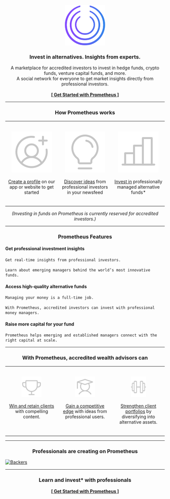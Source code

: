 <p align="center">
  <a href="https://www.prometheusalts.com/">
    <img src="./assets/custom/logo_nomargin.png" alt="Prometheus Logo" width="128px" height="128px">
  </a>
</p>

<h3 align="center">Invest in alternatives. Insights from experts.</h3>

<p align="center">
  A marketplace for accredited investors to invest in hedge funds, crypto funds, venture capital funds, and more.
  <br>
  A social network for everyone to get market insights directly from professional investors.
  <br>
  <br>
  <a href="https://www.prometheusalts.com/sign-up"><strong>[ Get Started with Prometheus ]</strong></a>
</p>

<hr>

<h3 align="center">How Prometheus works</h3>

<table>
  <tr>
    <td valign="top" width="33%">
      <p align="center">
        <br>
        <img src="./assets/icons/original/circle.svg" alt="Circle Icon">
        <br>
        <br>
        <a href="">Create a profile</a> on our app or website to get started
        <br>
        <br>
      </p>
    </td>
    <td valign="top" width="34%">
      <p align="center">
        <br>
        <img src="./assets/icons/original/bulb.svg" alt="Bulb Icon">
        <br>
        <br>
        <a href="">Discover ideas</a> from professional investors in your newsfeed
        <br>
        <br>
      </p>
    </td>
    <td valign="top" width="33%">
      <p align="center">
        <br>
        <img src="./assets/icons/original/bar.svg" alt="Bar Chart Icon">
        <br>
        <br>
        <a href="">Invest in</a> professionally managed alternative funds*
        <br>
        <br>
      </p>
    </td>
  </tr>
</table>
<p align="center">
  <em>(Investing in funds on Prometheus is currently reserved for accredited investors.)</em>
</p>

<hr>

<h3 align="center">Prometheus Features</h3>

#### Get professional investment insights

```
Get real-time insights from professional investors. 

Learn about emerging managers behind the world’s most innovative funds.
```

#### Access high-quality alternative funds

```
Managing your money is a full-time job. 

With Prometheus, accredited investors can invest with professional money managers.
```

#### Raise more capital for your fund

```
Prometheus helps emerging and established managers connect with the right capital at scale.
```

<hr>

<h3 align="center">With Prometheus, accredited wealth advisors can</h3>

<table>
  <tr>
    <td valign="top" width="33%">
      <p align="center">
        <br>
        <img src="./assets/icons/original/trophy.png" width="64px" height="64px" alt="Trophy Icon">
        <br>
        <br>
        <a href="">Win and retain clients</a> with compelling content.
        <br>
        <br>
      </p>
    </td>
    <td valign="top" width="34%">
      <p align="center">
        <br>
        <img src="./assets/icons/original/student.png" width="64px" height="64px" alt="Student Icon">
        <br>
        <br>
        <a href="">Gain a competitive edge</a> with ideas from  professional users.
        <br>
        <br>
      </p>
    </td>
    <td valign="top" width="33%">
      <p align="center">
        <br>
        <img src="./assets/icons/original/barbell.png" width="48px" height="64px" alt="Barbell Icon">
        <br>
        <br>
        <a href="">Strengthen client portfolios</a> by diversifying into alternative assets.
        <br>
        <br>
      </p>
    </td>
  </tr>
</table>

<hr>

<h3 align="center">Professionals are creating on Prometheus</h3>

[![Backers](https://opencollective.com/bootstrap/backers.svg?width=1012)](https://opencollective.com/bootstrap#backers)

<hr>

<h3 align="center">Learn and invest* with professionals</h3>

<p align="center">
  <a href="https://www.prometheusalts.com/sign-up"><strong>[ Get Started with Prometheus ]</strong></a>
</p>